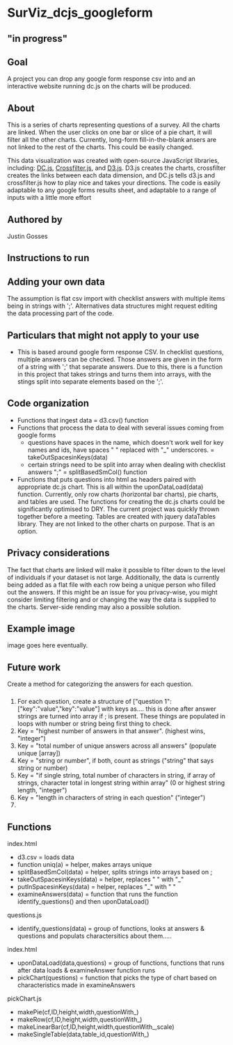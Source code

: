 # SurViz_dcjs_googleform

## "in progress"

## Goal
A project you can drop any google form response csv into and an interactive website running dc.js on the charts will be produced.

## About
This is a series of charts representing questions of a survey. All the charts are linked. When the user clicks on one bar or slice of a pie chart, it will filter all the other charts. Currently, long-form fill-in-the-blank ansers are not linked to the rest of the charts. This could be easily changed.

This data visualization was created with open-source JavaScript libraries, including: <a href="https://dc-js.github.io/dc.js/">DC.js</a>, <a href="https://github.com/crossfilter/crossfilter">Crossfilter.js</a>, and <a href="https://d3js.org/">D3.js</a>. D3.js creates the charts, crossfilter creates the links between each data dimension, and DC.js tells d3.js and crossfilter.js how to play nice and takes your directions. The code is easily adaptable to any google forms results sheet, and adaptable to a range of inputs with a little more effort

## Authored by 
Justin Gosses

## Instructions to run

## Adding your own data
The assumption is flat csv import with checklist answers with multiple items being in strings with ';'. Alternatives data structures might request editing the data processing part of the code.

## Particulars that might not apply to your use
- This is based around google form response CSV. In checklist questions, multiple answers can be checked. Those answers are given in the form of a string with ';' that separate answers. Due to this, there is a function in this project that takes strings and turns them into arrays, with the stings split into separate elements based on the ';'.

## Code organization
- Functions that ingest data = d3.csv() function
- Functions that process the data to deal with several issues coming from google forms
    - questions have spaces in the name, which doesn't work well for key names and ids, have spaces " " replaced with "_" underscores. = takeOutSpacesinKeys(data)
    - certain strings need to be split into array when dealing with checklist answers ";" = splitBasedSmCol() function
- Functions that puts questions into html as headers paired with appropriate dc.js chart. This is all within the uponDataLoad(data) function. Currently, only row charts (horizontal bar charts), pie charts, and tables are used. The functions for creating the dc.js charts could be significantly optimised to DRY. The current project was quickly thrown together before a meeting. Tables are created with jquery dataTables library. They are not linked to the other charts on purpose. That is an option.

## Privacy considerations
The fact that charts are linked will make it possible to filter down to the level of individuals if your dataset is not large. Additionally, the data is currently being added as a flat file with each row being a unique person who filled out the answers. If this might be an issue for you privacy-wise, you might consider limiting filtering and or changing the way the data is supplied to the charts. Server-side rending may also a possible solution.

## Example image
image goes here eventually.

## Future work

Create a method for categorizing the answers for each question. 

### 

1. For each question, create a structure of ["question 1":["key":"value","key":"value"] with keys as.... this is done after answer strings are turned into array if ; is present. These things are populated in loops with number or string being first thing to check. 
2. Key = "highest number of answers in that answer". (highest wins, "integer")
3. Key = "total number of unique answers across all answers" (populate unique [array])
4. Key = "string or number", if both, count as strings ("string" that says string or number)
5. Key = "if single string, total number of characters in string, if array of strings, character total in longest string within array" (0 or highest string length, "integer")
6. Key = "length in characters of string in each question" ("integer")
7. 


## Functions

index.html
- d3.csv = loads data
- function uniq(a) = helper, makes arrays unique
- splitBasedSmCol(data) = helper, splits strings into arrays based on ;
- takeOutSpacesinKeys(data) = helper, replaces " " with "_"
- putInSpacesinKeys(data) = helper, replaces "_" with " "
- examineAnswers(data) = function that runs the function identify_questions() and then uponDataLoad()

questions.js
- identify_questions(data) = group of functions, looks at answers & questions and populats charactersitics about them.....

index.html
- uponDataLoad(data,questions) = group of functions, functions that runs after data loads  & examineAnswer function runs
- pickChart(questions) = function that picks the type of chart based on characteristics made in examineAnswers

pickChart.js
- makePie(cf,ID,height,width,questionWith_)
- makeRow(cf,ID,height,width,questionWith_)
- makeLinearBar(cf,ID,height,width,questionWith_,scale)
- makeSingleTable(data,table_id,questionWith_)
















